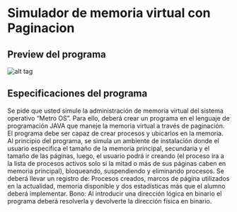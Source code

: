 # Simulador de memoria virtual con Paginacion

## Preview del programa
![alt tag](https://github.com/Ricardo96r/Simulador-de-memoria-virtual/blob/master/imagenes/Preview.png)

## Especificaciones del programa
Se pide que usted simule la administración de memoria virtual del sistema operativo “Metro OS”. Para ello, deberá crear un programa en el lenguaje de programación JAVA que maneje la memoria virtual a través de paginación. El programa debe ser capaz de crear procesos y ubicarlos en la memoria. Al principio del programa, se simula un ambiente de instalación donde el usuario especifica el tamaño de la memoria principal, secundaria y el tamaño de las páginas, luego, el usuario podrá ir creando (el proceso ira a la lista de procesos activos solo si la mitad o más de sus páginas caben en memoria principal), bloqueando, suspendiendo y eliminando procesos. Se deberá llevar un registro de: Procesos creados, marcos de página utilizados en la actualidad, memoria disponible y dos estadísticas más que el alumno deberá implementar.
Bono: Al introducir una dirección lógica en binario el programa deberá resolverla y devolverte la dirección física en binario.
